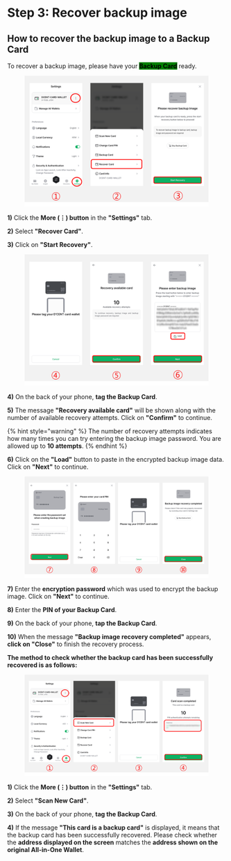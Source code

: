 # Step 3: Recover backup image

## How to recover the backup image to a Backup Card

To recover a backup image,  please have your <mark style="background-color:green;">**Backup Card**</mark> ready.

<figure><img src="../../.gitbook/assets/Card-16.png" alt=""><figcaption></figcaption></figure>

**1)** Click the **More (⋮) button** in the **"Settings"** tab.

**2)** Select **"Recover Card"**.

**3)** Click on **"Start Recovery"**.

<figure><img src="../../.gitbook/assets/Card-17.png" alt=""><figcaption></figcaption></figure>

**4)** On the back of your phone, **tag the Backup Card**.&#x20;

**5)** The message **"Recovery available card"** will be shown along with the number of available recovery attempts. Click on **"Confirm"** to continue.

{% hint style="warning" %}
The number of recovery attempts indicates how many times you can try entering the backup image password. You are allowed up to **10 attempts**.
{% endhint %}

**6)** Click on the **"Load"** button to paste in the encrypted backup image data. Click on **"Next"** to continue.

<figure><img src="../../.gitbook/assets/Card-18.png" alt=""><figcaption></figcaption></figure>

**7)** Enter the **encryption password** which was used to encrypt the backup image. Click on **"Next"** to continue.

**8)** Enter the **PIN of your Backup Card**.

**9)** On the back of your phone, **tap the Backup Card**.

**10)** When the message **"Backup image recovery completed"** appears, **click on "Close"** to finish the recovery process.



**The method to check whether the backup card has been successfully recovered is as follows:**

<div align="left"><figure><img src="../../.gitbook/assets/Card-19.png" alt=""><figcaption></figcaption></figure></div>

**1)** Click the **More (⋮) button** in the **"Settings"** tab.

**2)** Select **"Scan New Card"**.

**3)** On the back of your phone, **tag the Backup Card**.&#x20;

**4)** If the message **"This card is a backup card"** is displayed, it means that the backup card has been successfully recovered. Please check whether the **address displayed on the screen** matches the **address shown on the original All-in-One Wallet**.
